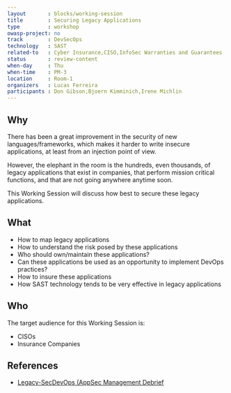 ```yaml
---
layout       : blocks/working-session
title        : Securing Legacy Applications
type         : workshop
owasp-project: no
track        : DevSecOps
technology   : SAST
related-to   : Cyber Insurance,CISO,InfoSec Warranties and Guarantees
status       : review-content
when-day     : Thu
when-time    : PM-3
location     : Room-1
organizers   : Lucas Ferreira
participants : Don Gibson,Bjoern Kimminich,Irene Michlin
---
```


## Why

There has been a great improvement in the security of new languages/frameworks, which makes it harder to write insecure applications, at least from an injection point of view.

However, the elephant in the room is the hundreds, even thousands, of legacy applications that exist in companies, that perform mission critical functions, and that are not going anywhere anytime soon. 

This Working Session will discuss how best to secure these legacy applications.

## What

 - How to map legacy applications
 - How to understand the risk posed by these applications
 - Who should own/maintain these applications?
 - Can these applications be used as an opportunity to implement DevOps practices?
 - How to insure these applications
 - How SAST technology tends to be very effective in legacy applications

## Who

The target audience for this Working Session is:

 - CISOs
 - Insurance Companies

## References

 - [Legacy-SecDevOps (AppSec Management Debrief](http://blog.diniscruz.com/2017/04/presentation-legacy-secdevops-appsec.html)
